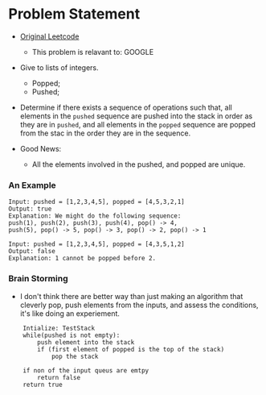 # Problem Statement
* [Original Leetcode](https://leetcode.com/problems/validate-stack-sequences/)
	* This problem is relavant to: GOOGLE

* Give to lists of integers. 
	* Popped; 
	* Pushed;

* Determine if there exists a sequence of operations such that, all elements in the `pushed` sequence are pushed into the stack in order as they are in `pushed`, and all elements in the `popped` sequence are popped from the stac in the order they are in the sequence.
* Good News: 
	* All the elements involved in the pushed, and popped are unique. 

### An Example

```
Input: pushed = [1,2,3,4,5], popped = [4,5,3,2,1]
Output: true
Explanation: We might do the following sequence:
push(1), push(2), push(3), push(4), pop() -> 4,
push(5), pop() -> 5, pop() -> 3, pop() -> 2, pop() -> 1
```

```
Input: pushed = [1,2,3,4,5], popped = [4,3,5,1,2]
Output: false
Explanation: 1 cannot be popped before 2.

```
### Brain Storming
* I don't think there are better way than just making an algorithm that cleverly pop, push elements from the inputs, and assess the conditions, it's like doing an experiement. 

```
	Intialize: TestStack
	while(pushed is not empty):
		push element into the stack
		if (first element of popped is the top of the stack)
			pop the stack
	
	if non of the input queus are emtpy
		return false
	return true		
```

